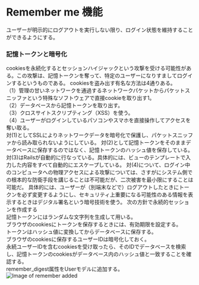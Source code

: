 # Remember me 機能
ユーザーが明示的にログアウトを実行しない限り、ログイン状態を維持することができるようにする。

### 記憶トークンと暗号化
cookiesを永続化するとセッションハイジャックという攻撃を受ける可能性がある。この攻撃は、記憶トークンを奪って、特定のユーザーになりすましてログインするというものである。
cookiesを盗み出す有名な方法は4通りある。<br>
（1）管理の甘いネットワークを通過するネットワークパケットからパケットスニッファという特殊なソフトウェアで直接cookieを取り出す1。<br>
（2）データベースから記憶トークンを取り出す。<br>
（3）クロスサイトスクリプティング（XSS）を使う。<br>
（4）ユーザーがログインしているパソコンやスマホを直接操作してアクセスを奪い取る。<br>
対(1)としてSSLによりネットワークデータを暗号化で保護し、パケットスニッファから読み取られないようにしている。
対(2)として記憶トークンをそのままデータベースに保存するのではなく、記憶トークンのハッシュ値を保存している。
対(3)はRailsが自動的に行なっている。具体的には、ビューのテンプレートで入力した内容をすべて自動的にエスケープしている。
対(4)について、ログイン中のコンピュータへの物理アクセスによる攻撃については、さすがにシステム側での根本的な防衛手段を講じることは不可能だが、二次被害を最小限にすることは可能だ。
具体的には、ユーザーが（別端末などで）ログアウトしたときにトークンを必ず変更するようにし、セキュリティ上重要になる可能性のある情報を表示するときはデジタル署名という暗号技術を使う。
次の方針で永続的セッションを作成する<br>
記憶トークンにはランダムな文字列を生成して用いる。<br>
ブラウザのcookiesにトークンを保存するときには、有効期限を設定する。<br>
トークンはハッシュ値に変換してからデータベースに保存する。<br>
ブラウザのcookiesに保存するユーザーIDは暗号化しておく。<br>
永続ユーザーIDを含むcookiesを受け取ったら、そのIDでデータベースを検索し、記憶トークンのcookiesがデータベース内のハッシュ値と一致することを確認する。<br>
remember_digest属性をUserモデルに追加する。<br>
![Image of remember added](https://railstutorial.jp/chapters/6.0/images/figures/user_model_remember_digest.png)
